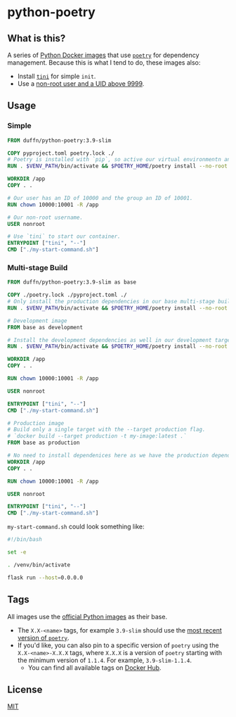 # python-poetry

## What is this?

A series of [Python Docker images](https://hub.docker.com/r/duffn/python-poetry) that use [`poetry`](https://python-poetry.org/) for dependency management. Because this is what I tend to do, these images also:

- Install [`tini`](https://github.com/krallin/tini) for simple `init`.
- Use a [non-root user and a UID above 9999](https://github.com/hexops/dockerfile#run-as-a-non-root-user).

## Usage

### Simple

```dockerfile
FROM duffn/python-poetry:3.9-slim

COPY pyproject.toml poetry.lock ./
# Poetry is installed with `pip`, so active our virtual environmentn and install projects dependecies there, so they don't conflict with poetry's dependencies.
RUN . $VENV_PATH/bin/activate && $POETRY_HOME/poetry install --no-root

WORKDIR /app
COPY . .

# Our user has an ID of 10000 and the group an ID of 10001.
RUN chown 10000:10001 -R /app

# Our non-root username.
USER nonroot

# Use `tini` to start our container.
ENTRYPOINT ["tini", "--"]
CMD ["./my-start-command.sh"]
```

### Multi-stage Build

```dockerfile
FROM duffn/python-poetry:3.9-slim as base

COPY ./poetry.lock ./pyproject.toml ./
# Only install the production dependencies in our base multi-stage build.
RUN . $VENV_PATH/bin/activate && $POETRY_HOME/poetry install --no-root --no-dev

# Development image
FROM base as development

# Install the development dependencies as well in our development target.
RUN . $VENV_PATH/bin/activate && $POETRY_HOME/poetry install --no-root

WORKDIR /app
COPY . .

RUN chown 10000:10001 -R /app

USER nonroot

ENTRYPOINT ["tini", "--"]
CMD ["./my-start-command.sh"]

# Production image
# Build only a single target with the --target production flag.
# `docker build --target production -t my-image:latest .`
FROM base as production

# No need to install dependenices here as we have the production dependencies in our base image.
WORKDIR /app
COPY . .

RUN chown 10000:10001 -R /app

USER nonroot

ENTRYPOINT ["tini", "--"]
CMD ["./my-start-command.sh"]
```

`my-start-command.sh` could look something like:

```bash
#!/bin/bash

set -e

. /venv/bin/activate

flask run --host=0.0.0.0
```

## Tags

All images use the [official Python images](https://hub.docker.com/_/python) as their base.

- The `X.X-<name>` tags, for example `3.9-slim` should use the [most recent version of `poetry`](https://github.com/python-poetry/poetry/releases).
- If you'd like, you can also pin to a specific version of `poetry` using the `X.X-<name>-X.X.X` tags, where `X.X.X` is a version of `poetry` starting with the minimum version of `1.1.4`. For example, `3.9-slim-1.1.4`.
  - You can find all available tags on [Docker Hub](https://hub.docker.com/repository/docker/duffn/python-poetry/tags?page=1&ordering=last_updated).

## License

[MIT](https://opensource.org/licenses/MIT)
